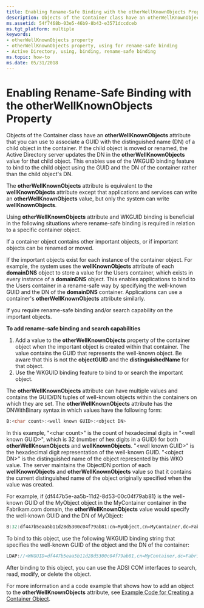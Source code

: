 ```yaml
---
title: Enabling Rename-Safe Binding with the otherWellKnownObjects Property
description: Objects of the Container class have an otherWellKnownObjects attribute that you can use to associate a GUID with the distinguished name (DN) of a child object in the container.
ms.assetid: 54f7468b-03e5-46b9-8b43-e3571dccdceb
ms.tgt_platform: multiple
keywords:
- otherWellKnownObjects property
- otherWellKnownObjects property, using for rename-safe binding
- Active Directory, using, binding, rename-safe binding
ms.topic: how-to
ms.date: 05/31/2018
---
```


# Enabling Rename-Safe Binding with the otherWellKnownObjects Property

Objects of the Container class have an **otherWellKnownObjects** attribute that you can use to associate a GUID with the distinguished name (DN) of a child object in the container. If the child object is moved or renamed, the Active Directory server updates the DN in the **otherWellKnownObjects** value for that child object. This enables use of the WKGUID binding feature to bind to the child object using the GUID and the DN of the container rather than the child object's DN.

The **otherWellKnownObjects** attribute is equivalent to the **wellKnownObjects** attribute except that applications and services can write an **otherWellKnownObjects** value, but only the system can write **wellKnownObjects**.

Using **otherWellKnownObjects** attribute and WKGUID binding is beneficial in the following situations where rename-safe binding is required in relation to a specific container object.

If a container object contains other important objects, or if important objects can be renamed or moved.

If the important objects exist for each instance of the container object. For example, the system uses the **wellKnownObjects** attribute of each **domainDNS** object to store a value for the Users container, which exists in every instance of a **domainDNS** object. This enables applications to bind to the Users container in a rename-safe way by specifying the well-known GUID and the DN of the **domainDNS** container. Applications can use a container's **otherWellKnownObjects** attribute similarly.

If you require rename-safe binding and/or search capability on the important objects.

**To add rename-safe binding and search capabilities**

1.  Add a value to the **otherWellKnownObjects** property of the container object when the important object is created within that container. The value contains the GUID that represents the well-known object. Be aware that this is not the **objectGUID** and the **distinguishedName** for that object.
2.  Use the WKGUID binding feature to bind to or search the important object.

The **otherWellKnownObjects** attribute can have multiple values and contains the GUID/DN tuples of well-known objects within the containers on which they are set. The **otherWellKnownObjects** attribute has the DNWithBinary syntax in which values have the following form:


```C++
B:<char count>:<well known GUID>:<object DN>
```



In this example, "&lt;char count&gt;" is the count of hexadecimal digits in "&lt;well known GUID&gt;", which is 32 (number of hex digits in a GUID) for both **otherWellKnownObjects** and **wellKnownObjects**. "&lt;well known GUID&gt;" is the hexadecimal digit representation of the well-known GUID. "&lt;object DN&gt;" is the distinguished name of the object represented by this WKO value. The server maintains the ObjectDN portion of each **wellKnownObjects** and **otherWellKnownObjects** value so that it contains the current distinguished name of the object originally specified when the value was created.

For example, if {df447b5e-aa5b-11d2-8d53-00c04f79ab81} is the well-known GUID of the MyObject object in the MyContainer container in the Fabrikam.com domain, the **otherWellKnownObjects** value would specify the well-known GUID and the DN of MyObject:


```C++
B:32:df447b5eaa5b11d28d5300c04f79ab81:cn=MyObject,cn=MyContainer,dc=Fabrikam,dc=com
```



To bind to this object, use the following WKGUID binding string that specifies the well-known GUID of the object and the DN of the container:


```C++
LDAP://<WKGUID=df447b5eaa5b11d28d5300c04f79ab81,cn=MyContainer,dc=Fabrikam,dc=com>
```



After binding to this object, you can use the ADSI COM interfaces to search, read, modify, or delete the object.

For more information and a code example that shows how to add an object to the **otherWellKnownObjects** attribute, see [Example Code for Creating a Container Object](example-code-for-creating-a-container-object.md).

 

 




